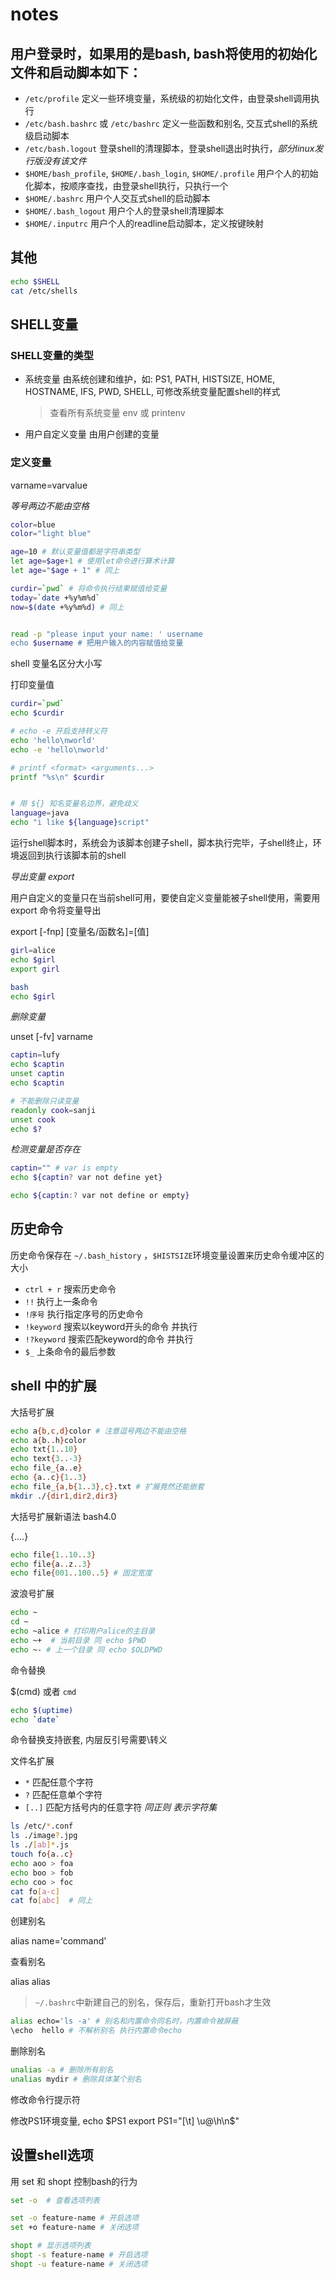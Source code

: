 # notes

## 用户登录时，如果用的是bash, bash将使用的初始化文件和启动脚本如下：
- `/etc/profile`
  定义一些环境变量，系统级的初始化文件，由登录shell调用执行
- `/etc/bash.bashrc` 或 `/etc/bashrc`
  定义一些函数和别名, 交互式shell的系统级启动脚本
- `/etc/bash.logout`
  登录shell的清理脚本，登录shell退出时执行，_部分linux发行版没有该文件_
- `$HOME/bash_profile`, `$HOME/.bash_login`,  `$HOME/.profile` 
   用户个人的初始化脚本，按顺序查找，由登录shell执行，只执行一个
- `$HOME/.bashrc`
  用户个人交互式shell的启动脚本
- `$HOME/.bash_logout` 
  用户个人的登录shell清理脚本
- `$HOME/.inputrc` 
  用户个人的readline启动脚本，定义按键映射 


## 其他
```bash
echo $SHELL
cat /etc/shells
```
## SHELL变量

### SHELL变量的类型

- 系统变量
  由系统创建和维护，如: PS1, PATH, HISTSIZE, HOME, HOSTNAME, IFS, PWD, SHELL, 可修改系统变量配置shell的样式 

  > 查看所有系统变量 env 或 printenv

- 用户自定义变量
  由用户创建的变量

### 定义变量

varname=varvalue

_等号两边不能由空格_

```bash
color=blue
color="light blue"

age=10 # 默认变量值都是字符串类型
let age=$age+1 # 使用let命令进行算术计算
let age="$age + 1" # 同上

curdir=`pwd` # 将命令执行结果赋值给变量
today=`date +%y%m%d`
now=$(date +%y%m%d) # 同上


read -p "please input your name: ' username
echo $username # 把用户输入的内容赋值给变量

```

shell 变量名区分大小写
 
打印变量值
```bash
curdir=`pwd`
echo $curdir

# echo -e 开启支持转义符
echo 'hello\nworld'
echo -e 'hello\nworld'

# printf <format> <arguments...>
printf "%s\n" $curdir


# 用 ${} 知名变量名边界，避免歧义
language=java
echo "i like ${language}script"

```
 
  
运行shell脚本时，系统会为该脚本创建子shell，脚本执行完毕，子shell终止，环境返回到执行该脚本前的shell


*导出变量 export*

用户自定义的变量只在当前shell可用，要使自定义变量能被子shell使用，需要用 export 命令将变量导出

export [-fnp] [变量名/函数名]=[值]

```bash
girl=alice
echo $girl
export girl

bash
echo $girl
```

*删除变量*

unset [-fv] varname

```bash
captin=lufy
echo $captin
unset captin
echo $captin

# 不能删除只读变量
readonly cook=sanji
unset cook
echo $?
```

*检测变量是否存在*

```bash
captin="" # var is empty
echo ${captin? var not define yet}

echo ${captin:? var not define or empty}

```

## 历史命令

历史命令保存在 `~/.bash_history` ，`$HISTSIZE`环境变量设置来历史命令缓冲区的大小

- `ctrl + r` 搜索历史命令
- `!!` 执行上一条命令
- `!序号` 执行指定序号的历史命令
- `!keyword` 搜索以keyword开头的命令 并执行
- `!?keyword` 搜索匹配keyword的命令 并执行
- `$_` 上条命令的最后参数

## shell 中的扩展

大括号扩展

```bash
echo a{b,c,d}color # 注意逗号两边不能由空格
echo a{b..h}color
echo txt{1..10}
echo text{3..-3}
echo file_{a..e}
echo {a..c}{1..3}
echo file_{a,b{1..3},c}.txt # 扩展竟然还能嵌套
mkdir ./{dir1,dir2,dir3}

```

大括号扩展新语法 bash4.0

{<start>..<end>..<inc>}

```bash
echo file{1..10..3}
echo file{a..z..3}
echo file{001..100..5} # 固定宽度
```


波浪号扩展

```bash
echo ~
cd ~
echo ~alice # 打印用户alice的主目录
echo ~+  # 当前目录 同 echo $PWD
echo ~- # 上一个目录 同 echo $OLDPWD
```
命令替换

$(cmd)  或者 `cmd`

```bash
echo $(uptime)
echo `date`
```
命令替换支持嵌套, 内层反引号需要\转义


文件名扩展

- `*` 匹配任意个字符
- `?` 匹配任意单个字符
- `[..]` 匹配方括号内的任意字符 _同正则 表示字符集_

```bash
ls /etc/*.conf
ls ./image?.jpg
ls ./[ab]*.js
touch fo{a..c}
echo aoo > foa
echo boo > fob
echo coo > foc
cat fo[a-c]
cat fo[abc]  # 同上
```

创建别名

alias name='command'

查看别名

alias
alias <name>

> `~/.bashrc`中新建自己的别名，保存后，重新打开bash才生效

```bash
alias echo='ls -a' # 别名和内置命令同名时，内置命令被屏蔽
\echo  hello # 不解析别名 执行内置命令echo
```

删除别名

```bash
unalias -a # 删除所有别名
unalias mydir # 删除具体某个别名

```

修改命令行提示符

修改PS1环境变量, echo $PS1
export PS1="[\t] \u@\h\n\$"


## 设置shell选项
用 set 和 shopt 控制bash的行为
```bash
set -o  # 查看选项列表

set -o feature-name # 开启选项
set +o feature-name # 关闭选项

shopt # 显示选项列表
shopt -s feature-name # 开启选项
shopt -u feature-name # 关闭选项

```
